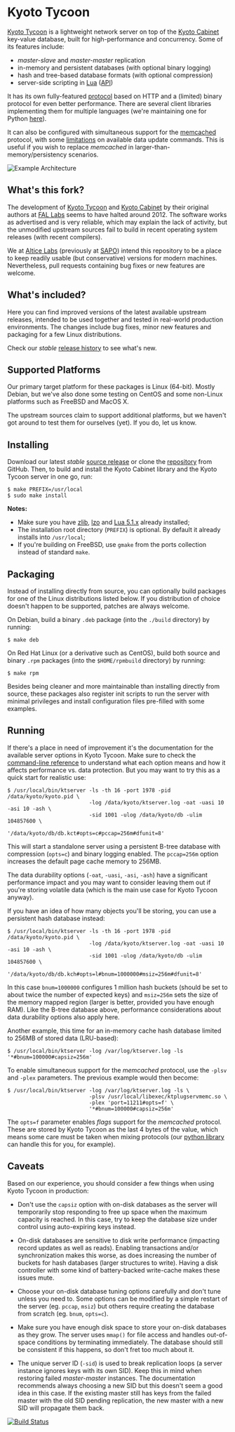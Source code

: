 Kyoto Tycoon
============

[Kyoto Tycoon](http://alticelabs.github.io/kyoto/kyototycoon/doc/) is a lightweight network server on top of the [Kyoto Cabinet](http://alticelabs.github.io/kyoto/kyotocabinet/doc/) key-value database, built for high-performance and concurrency. Some of its features include:

  * _master-slave_ and _master-master_ replication
  * in-memory and persistent databases (with optional binary logging)
  * hash and tree-based database formats (with optional compression)
  * server-side scripting in [Lua](http://www.lua.org/) ([API](http://alticelabs.github.io/kyoto/kyototycoon/doc/luadoc/))

It has its own fully-featured [protocol](http://alticelabs.github.io/kyoto/kyototycoon/doc/spex.html#protocol) based on HTTP and a (limited) binary protocol for even better performance. There are several client libraries implementing them for multiple languages (we're maintaining one for Python [here](https://github.com/alticelabs/python-kyototycoon-ng)).

It can also be configured with simultaneous support for the [memcached](http://www.memcached.org/) protocol, with some [limitations](http://alticelabs.github.io/kyoto/kyototycoon/doc/spex.html#tips_pluggableserver) on available data update commands. This is useful if you wish to replace _memcached_ in larger-than-memory/persistency scenarios.

![Example Architecture](https://raw.githubusercontent.com/alticelabs/kyoto/master/example.png)

What's this fork?
-----------------

The development of [Kyoto Tycoon](http://alticelabs.github.io/kyoto/kyototycoon/doc/) and [Kyoto Cabinet](http://alticelabs.github.io/kyoto/kyotocabinet/doc/) by their original authors at [FAL Labs](http://fallabs.com/) seems to have halted around 2012. The software works as advertised and is very reliable, which may explain the lack of activity, but the unmodified upstream sources fail to build in recent operating system releases (with recent compilers).

We at [Altice Labs](http://www.alticelabs.com/) (previously at [SAPO](http://www.sapo.pt/)) intend this repository to be a place to keep readily usable (but conservative) versions for modern machines. Nevertheless, pull requests containing bug fixes or new features are welcome.

What's included?
----------------

Here you can find improved versions of the latest available upstream releases, intended to be used together and tested in real-world production environments. The changes include bug fixes, minor new features and packaging for a few Linux distributions.

Check our _stable_ [release history](https://github.com/alticelabs/kyoto/releases) to see what's new.

Supported Platforms
-------------------

Our primary target platform for these packages is Linux (64-bit). Mostly Debian, but we've also done some testing on CentOS and some non-Linux platforms such as FreeBSD and MacOS X.

The upstream sources claim to support additional platforms, but we haven't got around to test them for ourselves (yet). If you do, let us know.

Installing
----------

Download our latest _stable_ [source release](https://github.com/alticelabs/kyoto/releases/latest) or clone the [repository](https://github.com/alticelabs/kyoto) from GitHub. Then, to build and install the Kyoto Cabinet library and the Kyoto Tycoon server in one go, run:

    $ make PREFIX=/usr/local
    $ sudo make install

**Notes:**

  * Make sure you have [zlib](http://www.zlib.net/), [lzo](http://www.oberhumer.com/opensource/lzo/) and [Lua 5.1.x](http://www.lua.org/versions.html#5.1) already installed;
  * The installation root directory (`PREFIX`) is optional. By default it already installs into `/usr/local`;
  * If you're building on FreeBSD, use `gmake` from the ports collection instead of standard `make`.

Packaging
---------

Instead of installing directly from source, you can optionally build packages for one of the Linux distributions listed below. If you distribution of choice doesn't happen to be supported, patches are always welcome.

On Debian, build a binary `.deb` package (into the `./build` directory) by running:

    $ make deb

On Red Hat Linux (or a derivative such as CentOS), build both source and binary `.rpm` packages (into the `$HOME/rpmbuild` directory) by running:

    $ make rpm

Besides being cleaner and more maintainable than installing directly from source, these packages also register init scripts to run the server with minimal privileges and install configuration files pre-filled with some examples.

Running
-------

If there's a place in need of improvement it's the documentation for the available server options in Kyoto Tycoon. Make sure to check the [command-line reference](http://alticelabs.github.io/kyoto/kyototycoon/doc/command.html#ktserver) to understand what each option means and how it affects performance vs. data protection. But you may want to try this as a quick start for realistic use:

    $ /usr/local/bin/ktserver -ls -th 16 -port 1978 -pid /data/kyoto/kyoto.pid \
                              -log /data/kyoto/ktserver.log -oat -uasi 10 -asi 10 -ash \
                              -sid 1001 -ulog /data/kyoto/db -ulim 104857600 \
                              '/data/kyoto/db/db.kct#opts=c#pccap=256m#dfunit=8'

This will start a standalone server using a persistent B-tree database with compression (`opts=c`) and binary logging enabled. The `pccap=256m` option increases the default page cache memory to 256MB.

The data durability options (`-oat`, `-uasi`, `-asi`, `-ash`) have a significant performance impact and you may want to consider leaving them out if you're storing volatile data (which is the main use case for Kyoto Tycoon anyway).

If you have an idea of how many objects you'll be storing, you can use a persistent hash database instead:

    $ /usr/local/bin/ktserver -ls -th 16 -port 1978 -pid /data/kyoto/kyoto.pid \
                              -log /data/kyoto/ktserver.log -oat -uasi 10 -asi 10 -ash \
                              -sid 1001 -ulog /data/kyoto/db -ulim 104857600 \
                              '/data/kyoto/db/db.kch#opts=l#bnum=1000000#msiz=256m#dfunit=8'

In this case `bnum=1000000` configures 1 million hash buckets (should be set to about twice the number of expected keys) and `msiz=256m` sets the size of the memory mapped region (larger is better, provided you have enough RAM). Like the B-tree database above, performance considerations about data durability options also apply here.

Another example, this time for an in-memory cache hash database limited to 256MB of stored data (LRU-based):

    $ /usr/local/bin/ktserver -log /var/log/ktserver.log -ls '*#bnum=100000#capsiz=256m'

To enable simultaneous support for the _memcached_ protocol, use the `-plsv` and `-plex` parameters. The previous example would then become:

    $ /usr/local/bin/ktserver -log /var/log/ktserver.log -ls \
                              -plsv /usr/local/libexec/ktplugservmemc.so \
                              -plex 'port=11211#opts=f' \
                              '*#bnum=100000#capsiz=256m'

The `opts=f` parameter enables _flags_ support for the _memcached_ protocol. These are stored by Kyoto Tycoon as the last 4 bytes of the value, which means some care must be taken when mixing protocols (our [python library](https://github.com/alticelabs/python-kyototycoon-ng#memcache-enabled-servers) can handle this for you, for example).

Caveats
-------

Based on our experience, you should consider a few things when using Kyoto Tycoon in production:

  * Don't use the `capsiz` option with on-disk databases as the server will temporarily stop responding to free up space when the maximum capacity is reached. In this case, try to keep the database size under control using auto-expiring keys instead.

  * On-disk databases are sensitive to disk write performance (impacting record updates as well as reads). Enabling transactions and/or synchronization makes this worse, as does increasing the number of buckets for hash databases (larger structures to write). Having a disk controller with some kind of battery-backed write-cache makes these issues mute.

  * Choose your on-disk database tuning options carefully and don't tune unless you need to. Some options can be modified by a simple restart of the server (eg. `pccap`, `msiz`) but others require creating the database from scratch (eg. `bnum`, `opts=c`).

  * Make sure you have enough disk space to store your on-disk databases as they grow. The server uses `mmap()` for file access and handles out-of-space conditions by terminating immediately. The database should still be consistent if this happens, so don't fret too much about it.

  * The unique server ID (`-sid`) is used to break replication loops (a server instance ignores keys with its own SID). Keep this in mind when restoring failed _master-master_ instances. The documentation recommends always choosing a new SID but this doesn't seem a good idea in this case. If the existing master still has keys from the failed master with the old SID pending replication, the new master with a new SID will propagate them back.


[![Build Status](https://travis-ci.org/alticelabs/kyoto.svg?branch=master)](https://travis-ci.org/alticelabs/kyoto)
